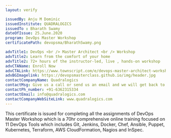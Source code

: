 ```yaml
---
layout: verify

issuedBy: Anju M Dominic
issuedInstitute: QUADRALOGICS
issuedTo : Bharath Swamy
dateOfIssue: 25.June.2020
program: DevOps Master Workshop
certificatePath: devopsma/BharathSwamy.png

advTitle1: DevOps <br /> Master Architect <br /> Workshop
advTitle2: Learn from the comfort of your home
advTitle2: 72+ hours of the instructor-led, live , hands-on workshop
advCTAName: Enroll Now
advCTALink: https://www.townscript.com/e/devops-master-architect-workshop-303123        
advBGImagelink: https://devopsmasterclass.github.io/img/header.jpg
contactCompanyName: Quadralogics 
contactMsg: Give us a call or send us an email and we will get back to you as soon as possible!
contactPh_number: +91-6362315334
contactEmail: info@quadralogics.com
contactCompanyWebSiteLink: www.quadralogics.com
---
```

This certificate is issued for completing all the assignments of DevOps Master Workshop which is a 70hr comprehensive online training focused on 11 DevOps Tools which includes Git, Jenkins, Docker, Chef, Ansible, Puppet, Kubernetes, Terraform, AWS CloudFormation, Nagios and InSpec. 